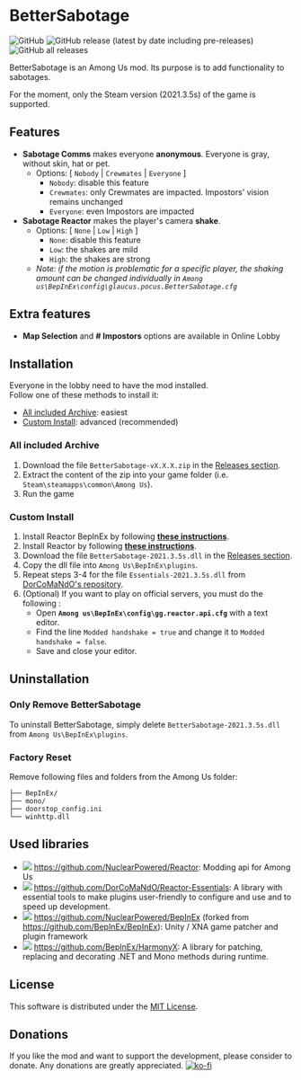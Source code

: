 # BetterSabotage
![GitHub](https://img.shields.io/github/license/Pandraghon/BetterSabotage)
![GitHub release (latest by date including pre-releases)](https://img.shields.io/github/v/release/Pandraghon/BetterSabotage?include_prereleases)
![GitHub all releases](https://img.shields.io/github/downloads/Pandraghon/BetterSabotage/total)

BetterSabotage is an Among Us mod. Its purpose is to add functionality to sabotages.

For the moment, only the Steam version (2021.3.5s) of the game is supported.

## Features

 - **Sabotage Comms** makes everyone **anonymous**.
   Everyone is gray, without skin, hat or pet.
   - Options: [ `Nobody` | `Crewmates` | `Everyone` ]
     - `Nobody`: disable this feature
     - `Crewmates`: only Crewmates are impacted. Impostors' vision remains unchanged
     - `Everyone`: even Impostors are impacted
 - **Sabotage Reactor** makes the player's camera **shake**.
   - Options: [ `None` | `Low` | `High` ]
     - `None`: disable this feature
     - `Low`: the shakes are mild
     - `High`: the shakes are strong
   - *Note: if the motion is problematic for a specific player, the shaking amount can be changed individually in `Among us\BepInEx\config\glaucus.pocus.BetterSabotage.cfg`*
    
## Extra features

 - **Map Selection** and **# Impostors** options are available in Online Lobby

## Installation

Everyone in the lobby need to have the mod installed.  
Follow one of these methods to install it:

 - [All included Archive](#all-included-archive): easiest
 - [Custom Install](#custom-install): advanced (recommended)

### All included Archive

 1. Download the file `BetterSabotage-vX.X.X.zip` in the [Releases section](https://github.com/Pandraghon/BetterSabotage/releases).
 2. Extract the content of the zip into your game folder (i.e. `Steam\steamapps\common\Among Us`).
 3. Run the game

### Custom Install

 1. Install Reactor BepInEx by following **[these instructions](https://docs.reactor.gg/docs/basic/install_bepinex/)**.
 2. Install Reactor by following **[these instructions](https://docs.reactor.gg/docs/basic/install_reactor)**.
 3. Download the file `BetterSabotage-2021.3.5s.dll` in the [Releases section](https://github.com/Pandraghon/BetterSabotage/releases).
 4. Copy the dll file into `Among Us\BepInEx\plugins`.
 5. Repeat steps 3-4 for the file `Essentials-2021.3.5s.dll` from [DorCoMaNdO's repository](https://github.com/DorCoMaNdO/Reactor-Essentials/releases).
 6. (Optional) If you want to play on official servers, you must do the following :
    - Open **`Among us\BepInEx\config\gg.reactor.api.cfg`** with a text editor. 
    - Find the line `Modded handshake = true` and change it to `Modded handshake = false`.
    - Save and close your editor.

## Uninstallation

### Only Remove BetterSabotage

To uninstall BetterSabotage, simply delete `BetterSabotage-2021.3.5s.dll` from `Among Us\BepInEx\plugins`.

### Factory Reset

Remove following files and folders from the Among Us folder:

```
├── BepInEx/
├── mono/
├── doorstop_config.ini
└── winhttp.dll
```

## Used libraries

 - ![](https://img.shields.io/github/stars/NuclearPowered/Reactor?style=social) https://github.com/NuclearPowered/Reactor: Modding api for Among Us
 - ![](https://img.shields.io/github/stars/DorCoMaNdO/Reactor-Essentials?style=social) https://github.com/DorCoMaNdO/Reactor-Essentials: A library with essential tools to make plugins user-friendly to configure and use and to speed up development.
 - ![](https://img.shields.io/github/stars/NuclearPowered/BepInEx?style=social) https://github.com/NuclearPowered/BepInEx (forked from https://github.com/BepInEx/BepInEx): Unity / XNA game patcher and plugin framework 
 - ![](https://img.shields.io/github/stars/BepInEx/HarmonyX?style=social) https://github.com/BepInEx/HarmonyX: A library for patching, replacing and decorating .NET and Mono methods during runtime. 

## License

This software is distributed under the [MIT License](https://github.com/Pandraghon/BetterSabotage/blob/master/LICENSE).

## Donations

If you like the mod and want to support the development, please consider to donate. Any donations are greatly appreciated.
[![ko-fi](https://ko-fi.com/img/githubbutton_sm.svg)](https://ko-fi.com/pandraghon)
